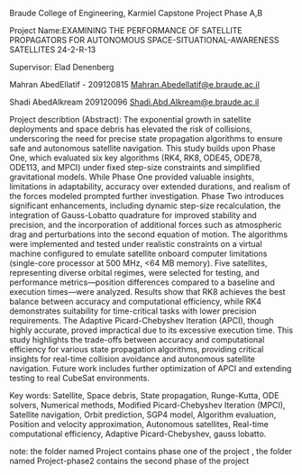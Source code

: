 Braude College of Engineering, Karmiel 
Capstone Project Phase A,B

Project Name:EXAMINING THE PERFORMANCE OF SATELLITE PROPAGATORS FOR AUTONOMOUS SPACE-SITUATIONAL-AWARENESS SATELLITES 24-2-R-13

Supervisor:  Elad Denenberg

Mahran AbedEllatif - 209120815 Mahran.Abedellatif@e.braude.ac.il

Shadi AbedAlkream 209120096 Shadi.Abd.Alkream@e.braude.ac.il


Project describtion (Abstract):
The exponential growth in satellite deployments and space debris has elevated the risk of collisions, underscoring the need for precise state propagation algorithms to ensure safe and autonomous satellite navigation. This study builds upon Phase One, which evaluated six key algorithms (RK4, RK8, ODE45, ODE78, ODE113, and MPCI) under fixed step-size constraints and simplified gravitational models. While Phase One provided valuable insights, limitations in adaptability, accuracy over extended durations, and realism of the forces modeled prompted further investigation.
Phase Two introduces significant enhancements, including dynamic step-size recalculation, the integration of Gauss-Lobatto quadrature for improved stability and precision, and the incorporation of additional forces such as atmospheric drag and perturbations into the second equation of motion. The algorithms were implemented and tested under realistic constraints on a virtual machine configured to emulate satellite onboard computer limitations (single-core processor at 500 MHz, <64 MB memory).
Five satellites, representing diverse orbital regimes, were selected for testing, and performance metrics—position differences compared to a baseline and execution times—were analyzed. Results show that RK8 achieves the best balance between accuracy and computational efficiency, while RK4 demonstrates suitability for time-critical tasks with lower precision requirements. The Adaptive Picard-Chebyshev Iteration (APCI), though highly accurate, proved impractical due to its excessive execution time.
This study highlights the trade-offs between accuracy and computational efficiency for various state propagation algorithms, providing critical insights for real-time collision avoidance and autonomous satellite navigation. Future work includes further optimization of APCI and extending testing to real CubeSat environments.

Key words:
Satellite, Space debris, State propagation, Runge-Kutta, ODE solvers, Numerical methods, Modified Picard-Chebyshev Iteration (MPCI), Satellite navigation, Orbit prediction, SGP4 model, Algorithm evaluation, 
Position and velocity approximation, Autonomous satellites, Real-time computational efficiency, Adaptive Picard-Chebyshev, gauss lobatto.

note: the folder named Project contains phase one of the project , the folder named Project-phase2 contains the second phase of the project 
